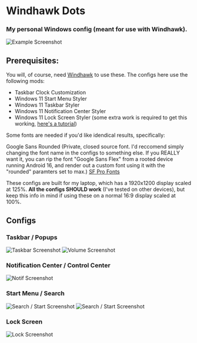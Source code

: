 # Windhawk Dots
### My personal Windows config (meant for use with Windhawk).
![Example Screenshot](https://raw.githubusercontent.com/twigform/windhawk-dots/refs/heads/main/assets/example1.png)

## Prerequisites:
You will, of course, need [Windhawk](https://windhawk.net/) to use these. The configs here use the following mods:
- Taskbar Clock Customization
- Windows 11 Start Menu Styler
- Windows 11 Taskbar Styler
- Windows 11 Notification Center Styler
- Windows 11 Lock Screen Styler (some extra work is required to get this working, [here's a tutorial](https://github.com/AromaKitsune/Windows-XAML-Styles/blob/main/guides/Lock-Screen-Styling-Guide.md))

Some fonts are needed if you'd like idendical results, specifically: 

Google Sans Rounded (Private, closed source font. I'd reccomend simply changing the font name in the configs to something else. If you REALLY want it, you can rip the font "Google Sans Flex" from a rooted device running Android 16, and render out a custom font using it with the "rounded" paramters set to max.) 
[SF Pro Fonts](https://github.com/sahibjotsaggu/San-Francisco-Pro-Fonts/tree/master)

These configs are built for my laptop, which has a 1920x1200 display scaled at 125%. **All the configs SHOULD work** (I've tested on other devices), but keep this info in mind if using these on a normal 16:9 display scaled at 100%.

## Configs

### Taskbar / Popups

![Taskbar Screenshot](https://github.com/twigform/windhawk-dots/blob/main/assets/taskbar.png?raw=true)
![Volume Screenshot](https://github.com/twigform/windhawk-dots/blob/main/assets/volumeex.png?raw=true)

### Notification Center / Control Center
![Notif Screenshot](https://github.com/twigform/windhawk-dots/blob/main/assets/control.png?raw=true)

### Start Menu / Search
![Search / Start Screenshot](https://github.com/twigform/windhawk-dots/blob/main/assets/search.png?raw=true)
![Search / Start Screenshot](https://github.com/twigform/windhawk-dots/blob/main/assets/start.png?raw=true)

### Lock Screen
![Lock Screenshot](https://github.com/twigform/windhawk-dots/blob/main/assets/lock.png?raw=true)
